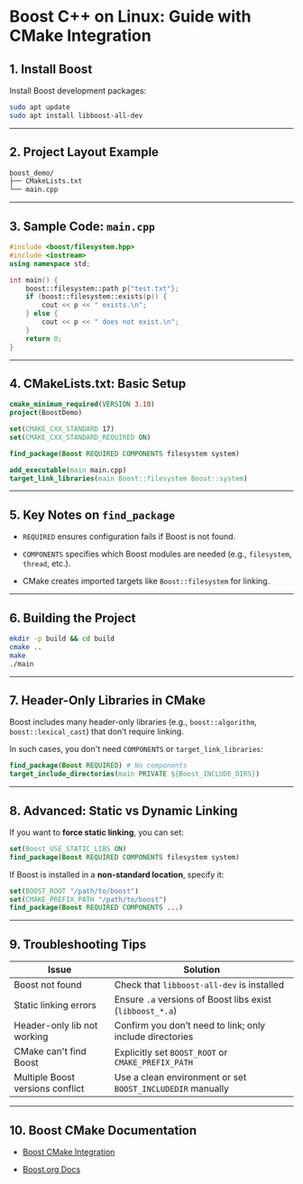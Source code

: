# Boost C++ on Linux: Guide with CMake Integration

## 1. Install Boost

Install Boost development packages:
```bash
sudo apt update
sudo apt install libboost-all-dev
```

---

## 2. Project Layout Example

```bash
boost_demo/
├── CMakeLists.txt
└── main.cpp
```

---

## 3. Sample Code: `main.cpp`

```cpp
#include <boost/filesystem.hpp>
#include <iostream>
using namespace std;

int main() {
    boost::filesystem::path p{"test.txt"};
    if (boost::filesystem::exists(p)) {
        cout << p << " exists.\n";
    } else {
        cout << p << " does not exist.\n";
    }
    return 0;
}
```

---

## 4. CMakeLists.txt: Basic Setup

```cmake
cmake_minimum_required(VERSION 3.10)
project(BoostDemo)

set(CMAKE_CXX_STANDARD 17)
set(CMAKE_CXX_STANDARD_REQUIRED ON)

find_package(Boost REQUIRED COMPONENTS filesystem system)

add_executable(main main.cpp)
target_link_libraries(main Boost::filesystem Boost::system)
```

---

## 5. Key Notes on `find_package`

- `REQUIRED` ensures configuration fails if Boost is not found.
    
- `COMPONENTS` specifies which Boost modules are needed (e.g., `filesystem`, `thread`, etc.).
    
- CMake creates imported targets like `Boost::filesystem` for linking.
    

---

## 6. Building the Project

```bash
mkdir -p build && cd build
cmake ..
make
./main
```

---

## 7. Header-Only Libraries in CMake

Boost includes many header-only libraries (e.g., `boost::algorithm`, `boost::lexical_cast`) that don’t require linking.

In such cases, you don't need `COMPONENTS` or `target_link_libraries`:
```cmake
find_package(Boost REQUIRED) # No components
target_include_directories(main PRIVATE ${Boost_INCLUDE_DIRS})
```

---

## 8. Advanced: Static vs Dynamic Linking

If you want to **force static linking**, you can set:
```cmake
set(Boost_USE_STATIC_LIBS ON)
find_package(Boost REQUIRED COMPONENTS filesystem system)
```

If Boost is installed in a **non-standard location**, specify it:
```cmake
set(BOOST_ROOT "/path/to/boost")
set(CMAKE_PREFIX_PATH "/path/to/boost")
find_package(Boost REQUIRED COMPONENTS ...)
```

---

## 9. Troubleshooting Tips

|Issue|Solution|
|---|---|
|Boost not found|Check that `libboost-all-dev` is installed|
|Static linking errors|Ensure `.a` versions of Boost libs exist (`libboost_*.a`)|
|Header-only lib not working|Confirm you don’t need to link; only include directories|
|CMake can't find Boost|Explicitly set `BOOST_ROOT` or `CMAKE_PREFIX_PATH`|
|Multiple Boost versions conflict|Use a clean environment or set `BOOST_INCLUDEDIR` manually|

---

## 10. Boost CMake Documentation

- [Boost CMake Integration](https://cmake.org/cmake/help/latest/module/FindBoost.html)
    
- [Boost.org Docs](https://www.boost.org/libraries/latest/grid/)
